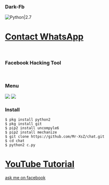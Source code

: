 ### Dark-Fb
![Python|2.7](https://img.shields.io/badge/Python-2.7-blue.svg)
<br><h1><a href="https://wa.me/6282211661007?text=Saya%20Mao%20Beli%20Linse%20Dark%20Fb%20Harga%2010k">Contact WhatsApp </a></h1><br><h3> Facebook Hacking Tool</h3><br>
### Menu
<img src="https://github.com/wareares/ss/blob/master/Screenshot_20191128-175723_Termux-picsay.jpg"/>

<img src="https://github.com/wareares/ss/blob/master/Screenshot_20191128-175657_Termux-picsay.jpg"/>

### Install
```
$ pkg install python2
$ pkg install git
$ pip2 install uncompyle6
$ pip2 install mechanize
$ git clone https://github.com/Mr-XsZ/chat.git
$ cd chat
$ python2 c.py
```


<h1><a href ="https://www.youtube.com/channel/UCLU9H65QrIC6u2UetU6476w">YouTube Tutorial</a></h1>
<a href ="https://mbasic.facebook.com/2angga315">ask me on facebook</a>


